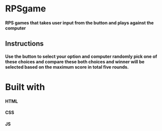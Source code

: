 # RPSgame
 #### RPS games that takes user input from the button and plays against the computer
 ## Instructions
  #### Use the button to select your option and computer randomly pick one of these choices and  compare these both choices and winner will be selected based on the maximum score in total five rounds.
 # Built with
 #### HTML
 #### CSS
 #### JS